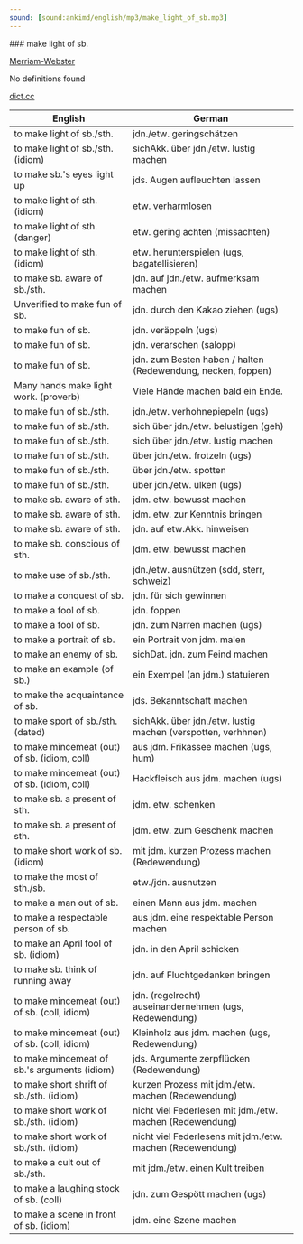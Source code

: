 ```yaml
---
sound: [sound:ankimd/english/mp3/make_light_of_sb.mp3]
---
```


\### make light of sb.

[Merriam-Webster](https://www.merriam-webster.com/dictionary/make+light+of+sb.)

No definitions found

[dict.cc](https://www.dict.cc/make+light+of+sb.)

| English        | German       |
| -------------- | ------------ |
| to make light of sb./sth. | jdn./etw. geringschätzen |
| to make light of sb./sth. (idiom) | sichAkk. über jdn./etw. lustig machen |
| to make sb.'s eyes light up | jds. Augen aufleuchten lassen |
| to make light of sth. (idiom) | etw. verharmlosen |
| to make light of sth. (danger) | etw. gering achten (missachten) |
| to make light of sth. (idiom) | etw. herunterspielen (ugs, bagatellisieren) |
| to make sb. aware of sb./sth. | jdn. auf jdn./etw. aufmerksam machen |
| Unverified to make fun of sb. | jdn. durch den Kakao ziehen (ugs) |
| to make fun of sb. | jdn. veräppeln (ugs) |
| to make fun of sb. | jdn. verarschen (salopp) |
| to make fun of sb. | jdn. zum Besten haben / halten (Redewendung, necken, foppen) |
| Many hands make light work. (proverb) | Viele Hände machen bald ein Ende. |
| to make fun of sb./sth. | jdn./etw. verhohnepiepeln (ugs) |
| to make fun of sb./sth. | sich über jdn./etw. belustigen (geh) |
| to make fun of sb./sth. | sich über jdn./etw. lustig machen |
| to make fun of sb./sth. | über jdn./etw. frotzeln (ugs) |
| to make fun of sb./sth. | über jdn./etw. spotten |
| to make fun of sb./sth. | über jdn./etw. ulken (ugs) |
| to make sb. aware of sth. | jdm. etw. bewusst machen |
| to make sb. aware of sth. | jdm. etw. zur Kenntnis bringen |
| to make sb. aware of sth. | jdn. auf etw.Akk. hinweisen |
| to make sb. conscious of sth. | jdm. etw. bewusst machen |
| to make use of sb./sth. | jdn./etw. ausnützen (sdd, sterr, schweiz) |
| to make a conquest of sb. | jdn. für sich gewinnen |
| to make a fool of sb. | jdn. foppen |
| to make a fool of sb. | jdn. zum Narren machen (ugs) |
| to make a portrait of sb. | ein Portrait von jdm. malen |
| to make an enemy of sb. | sichDat. jdn. zum Feind machen |
| to make an example (of sb.) | ein Exempel (an jdm.) statuieren |
| to make the acquaintance of sb. | jds. Bekanntschaft machen |
| to make sport of sb./sth. (dated) | sichAkk. über jdn./etw. lustig machen (verspotten, verhhnen) |
| to make mincemeat (out) of sb. (idiom, coll) | aus jdm. Frikassee machen (ugs, hum) |
| to make mincemeat (out) of sb. (idiom, coll) | Hackfleisch aus jdm. machen (ugs) |
| to make sb. a present of sth. | jdm. etw. schenken |
| to make sb. a present of sth. | jdm. etw. zum Geschenk machen |
| to make short work of sb. (idiom) | mit jdm. kurzen Prozess machen (Redewendung) |
| to make the most of sth./sb. | etw./jdn. ausnutzen |
| to make a man out of sb. | einen Mann aus jdm. machen |
| to make a respectable person of sb. | aus jdm. eine respektable Person machen |
| to make an April fool of sb. (idiom) | jdn. in den April schicken |
| to make sb. think of running away | jdn. auf Fluchtgedanken bringen |
| to make mincemeat (out) of sb. (coll, idiom) | jdn. (regelrecht) auseinandernehmen (ugs, Redewendung) |
| to make mincemeat (out) of sb. (coll, idiom) | Kleinholz aus jdm. machen (ugs, Redewendung) |
| to make mincemeat of sb.'s arguments (idiom) | jds. Argumente zerpflücken (Redewendung) |
| to make short shrift of sb./sth. (idiom) | kurzen Prozess mit jdm./etw. machen (Redewendung) |
| to make short work of sb./sth. (idiom) | nicht viel Federlesen mit jdm./etw. machen (Redewendung) |
| to make short work of sb./sth. (idiom) | nicht viel Federlesens mit jdm./etw. machen (Redewendung) |
| to make a cult out of sb./sth. | mit jdm./etw. einen Kult treiben |
| to make a laughing stock of sb. (coll) | jdn. zum Gespött machen (ugs) |
| to make a scene in front of sb. (idiom) | jdm. eine Szene machen |
